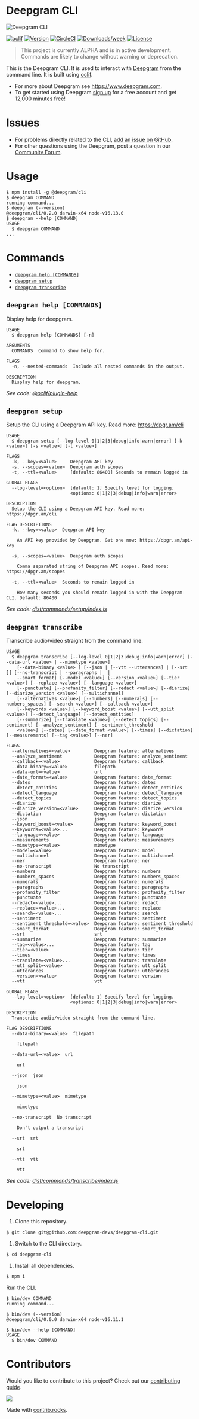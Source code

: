 # Deepgram CLI

![Deepgram CLI](deepgram.png)

[![oclif](https://img.shields.io/badge/cli-oclif-brightgreen.svg)](https://oclif.io)
[![Version](https://img.shields.io/npm/v/@deepgram/cli.svg)](https://npmjs.org/package/@deepgram/cli)
[![CircleCI](https://circleci.com/gh/lukeocodes/deepgram-cli/tree/main.svg?style=shield)](https://circleci.com/gh/lukeocodes/deepgram-cli/tree/main)
[![Downloads/week](https://img.shields.io/npm/dw/@deepgram/cli.svg)](https://npmjs.org/package/@deepgram/cli)
[![License](https://img.shields.io/npm/l/@deepgram/cli.svg)](https://github.com/lukeocodes/deepgram-cli/blob/main/package.json)

> This project is currently ALPHA and is in active development. Commands are likely to change without warning or deprecation.

This is the Deepgram CLI. It is used to interact with [Deepgram](https://developers.deepgram.com/api-reference/) from the command line. It is built using [oclif](https://oclif.io/).

- For more about Deepgram see https://www.deepgram.com.
- To get started using Deepgram [sign up](https://dpgr.am/api-key) for a free account and get 12,000 minutes free!

# Issues

- For problems directly related to the CLI, [add an issue on GitHub](https://github.com/lukeocodes/deepgram-cli/issues/new).
- For other questions using the Deepgram, post a question in our [Community Forum](https://github.com/orgs/deepgram/discussions/categories/q-a).

# Usage

<!-- usage -->
```sh-session
$ npm install -g @deepgram/cli
$ deepgram COMMAND
running command...
$ deepgram (--version)
@deepgram/cli/0.2.0 darwin-x64 node-v16.13.0
$ deepgram --help [COMMAND]
USAGE
  $ deepgram COMMAND
...
```
<!-- usagestop -->

# Commands

<!-- commands -->
* [`deepgram help [COMMANDS]`](#deepgram-help-commands)
* [`deepgram setup`](#deepgram-setup)
* [`deepgram transcribe`](#deepgram-transcribe)

## `deepgram help [COMMANDS]`

Display help for deepgram.

```
USAGE
  $ deepgram help [COMMANDS] [-n]

ARGUMENTS
  COMMANDS  Command to show help for.

FLAGS
  -n, --nested-commands  Include all nested commands in the output.

DESCRIPTION
  Display help for deepgram.
```

_See code: [@oclif/plugin-help](https://github.com/oclif/plugin-help/blob/v5.2.9/src/commands/help.ts)_

## `deepgram setup`

Setup the CLI using a Deepgram API key. Read more: https://dpgr.am/cli

```
USAGE
  $ deepgram setup [--log-level 0|1|2|3|debug|info|warn|error] [-k <value>] [-s <value>] [-t <value>]

FLAGS
  -k, --key=<value>     Deepgram API key
  -s, --scopes=<value>  Deepgram auth scopes
  -t, --ttl=<value>     [default: 86400] Seconds to remain logged in

GLOBAL FLAGS
  --log-level=<option>  [default: 1] Specify level for logging.
                        <options: 0|1|2|3|debug|info|warn|error>

DESCRIPTION
  Setup the CLI using a Deepgram API key. Read more: https://dpgr.am/cli

FLAG DESCRIPTIONS
  -k, --key=<value>  Deepgram API key

    An API key provided by Deepgram. Get one now: https://dpgr.am/api-key

  -s, --scopes=<value>  Deepgram auth scopes

    Comma separated string of Deepgram API scopes. Read more: https://dpgr.am/scopes

  -t, --ttl=<value>  Seconds to remain logged in

    How many seconds you should remain logged in with the Deepgram CLI. Default: 86400
```

_See code: [dist/commands/setup/index.js](https://github.com/lukeocodes/deepgram-cli/blob/v0.2.0/dist/commands/setup/index.js)_

## `deepgram transcribe`

Transcribe audio/video straight from the command line.

```
USAGE
  $ deepgram transcribe [--log-level 0|1|2|3|debug|info|warn|error] [--data-url <value> | --mimetype <value>]
    [--data-binary <value> ] [--json | [--vtt --utterances] | [--srt ]] [--no-transcript | --paragraphs |  |
    --smart_format] [--model <value>] [--version <value>] [--tier <value>] [--replace <value>] [--language <value>]
    [--punctuate] [--profanity_filter] [--redact <value>] [--diarize] [--diarize_version <value>] [--multichannel]
    [--alternatives <value>] [--numbers] [--numerals] [--numbers_spaces] [--search <value>] [--callback <value>]
    [--keywords <value>] [--keyword_boost <value>] [--utt_split <value>] [--detect_language] [--detect_entities]
    [--summarize] [--translate <value>] [--detect_topics] [--sentiment] [--analyze_sentiment] [--sentiment_threshold
    <value>] [--dates] [--date_format <value>] [--times] [--dictation] [--measurements] [--tag <value>] [--ner]

FLAGS
  --alternatives=<value>         Deepgram feature: alternatives
  --analyze_sentiment            Deepgram feature: analyze_sentiment
  --callback=<value>             Deepgram feature: callback
  --data-binary=<value>          filepath
  --data-url=<value>             url
  --date_format=<value>          Deepgram feature: date_format
  --dates                        Deepgram feature: dates
  --detect_entities              Deepgram feature: detect_entities
  --detect_language              Deepgram feature: detect_language
  --detect_topics                Deepgram feature: detect_topics
  --diarize                      Deepgram feature: diarize
  --diarize_version=<value>      Deepgram feature: diarize_version
  --dictation                    Deepgram feature: dictation
  --json                         json
  --keyword_boost=<value>        Deepgram feature: keyword_boost
  --keywords=<value>...          Deepgram feature: keywords
  --language=<value>             Deepgram feature: language
  --measurements                 Deepgram feature: measurements
  --mimetype=<value>             mimetype
  --model=<value>                Deepgram feature: model
  --multichannel                 Deepgram feature: multichannel
  --ner                          Deepgram feature: ner
  --no-transcript                No transcript
  --numbers                      Deepgram feature: numbers
  --numbers_spaces               Deepgram feature: numbers_spaces
  --numerals                     Deepgram feature: numerals
  --paragraphs                   Deepgram feature: paragraphs
  --profanity_filter             Deepgram feature: profanity_filter
  --punctuate                    Deepgram feature: punctuate
  --redact=<value>...            Deepgram feature: redact
  --replace=<value>...           Deepgram feature: replace
  --search=<value>...            Deepgram feature: search
  --sentiment                    Deepgram feature: sentiment
  --sentiment_threshold=<value>  Deepgram feature: sentiment_threshold
  --smart_format                 Deepgram feature: smart_format
  --srt                          srt
  --summarize                    Deepgram feature: summarize
  --tag=<value>...               Deepgram feature: tag
  --tier=<value>                 Deepgram feature: tier
  --times                        Deepgram feature: times
  --translate=<value>...         Deepgram feature: translate
  --utt_split=<value>            Deepgram feature: utt_split
  --utterances                   Deepgram feature: utterances
  --version=<value>              Deepgram feature: version
  --vtt                          vtt

GLOBAL FLAGS
  --log-level=<option>  [default: 1] Specify level for logging.
                        <options: 0|1|2|3|debug|info|warn|error>

DESCRIPTION
  Transcribe audio/video straight from the command line.

FLAG DESCRIPTIONS
  --data-binary=<value>  filepath

    filepath

  --data-url=<value>  url

    url

  --json  json

    json

  --mimetype=<value>  mimetype

    mimetype

  --no-transcript  No transcript

    Don't output a transcript

  --srt  srt

    srt

  --vtt  vtt

    vtt
```

_See code: [dist/commands/transcribe/index.js](https://github.com/lukeocodes/deepgram-cli/blob/v0.2.0/dist/commands/transcribe/index.js)_
<!-- commandsstop -->

# Developing

1. Clone this repository.

```sh-session
$ git clone git@github.com:deepgram-devs/deepgram-cli.git
```

1. Switch to the CLI directory.

```sh-session
$ cd deepgram-cli
```

1. Install all dependencies.

```sh-session
$ npm i
```

Run the CLI.

```sh-session
$ bin/dev COMMAND
running command...

$ bin/dev (--version)
@deepgram/cli/0.0.0 darwin-x64 node-v16.11.1

$ bin/dev --help [COMMAND]
USAGE
  $ bin/dev COMMAND
```

# Contributors

Would you like to contribute to this project? Check out our [contributing guide](./.github/CONTRIBUTING.md).

<a href="https://github.com/lukeocodes/deepgram-cli/graphs/contributors">
  <img src="https://contrib.rocks/image?repo=lukeocodes/deepgram-cli" />
</a>

Made with [contrib.rocks](https://contrib.rocks).
